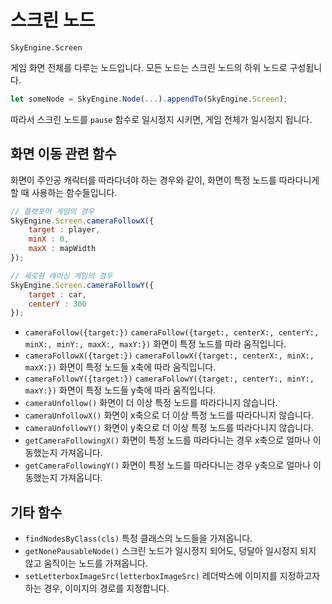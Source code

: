 # 스크린 노드
`SkyEngine.Screen`

게임 화면 전체를 다루는 노드입니다. 모든 노드는 스크린 노드의 하위 노드로 구성됩니다.

```javascript
let someNode = SkyEngine.Node(...).appendTo(SkyEngine.Screen);
```

따라서 스크린 노드를 `pause` 함수로 일시정지 시키면, 게임 전체가 일시정지 됩니다.

## 화면 이동 관련 함수
화면이 주인공 캐릭터를 따라다녀야 하는 경우와 같이, 화면이 특정 노드를 따라다니게 할 때 사용하는 함수들입니다.

```javascript
// 플랫포머 게임의 경우
SkyEngine.Screen.cameraFollowX({
	target : player,
	minX : 0,
	maxX : mapWidth
});
```

```javascript
// 세로형 레이싱 게임의 경우
SkyEngine.Screen.cameraFollowY({
	target : car,
	centerY : 300
});
```

- `cameraFollow({target:})` `cameraFollow({target:, centerX:, centerY:, minX:, minY:, maxX:, maxY:})` 화면이 특정 노드를 따라 움직입니다.
- `cameraFollowX({target:})` `cameraFollowX({target:, centerX:, minX:, maxX:})` 화면이 특정 노드들 x축에 따라 움직입니다.
- `cameraFollowY({target:})` `cameraFollowY({target:, centerY:, minY:, maxY:})` 화면이 특정 노드들 y축에 따라 움직입니다.
- `cameraUnfollow()` 화면이 더 이상 특정 노드를 따라다니지 않습니다.
- `cameraUnfollowX()` 화면이 x축으로 더 이상 특정 노드를 따라다니지 않습니다.
- `cameraUnfollowY()` 화면이 y축으로 더 이상 특정 노드를 따라다니지 않습니다.
- `getCameraFollowingX()` 화면이 특정 노드를 따라다니는 경우 x축으로 얼마나 이동했는지 가져옵니다.
- `getCameraFollowingY()`  화면이 특정 노드를 따라다니는 경우 y축으로 얼마나 이동했는지 가져옵니다.

## 기타 함수
- `findNodesByClass(cls)` 특정 클래스의 노드들을 가져옵니다.
- `getNonePausableNode()` 스크린 노드가 일시정지 되어도, 덩달아 일시정지 되지 않고 움직이는 노드를 가져옵니다.
- `setLetterboxImageSrc(letterboxImageSrc)` 레더박스에 이미지를 지정하고자 하는 경우, 이미지의 경로를 지정합니다.